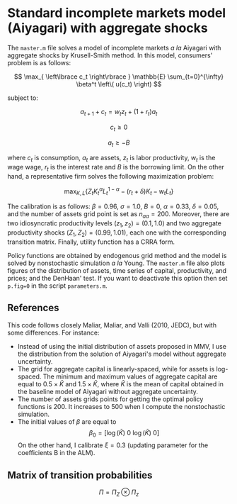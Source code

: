 # Standard incomplete markets model (Aiyagari) with aggregate shocks

The `master.m` file solves a model of incomplete markets *a la* Aiyagari with aggregate shocks by Krusell-Smith method. In this model, consumers' problem is as follows:

$$
\max_{ \left\lbrace c_t \right\rbrace } \mathbb{E} \sum_{t=0}^{\infty} \beta^t \left\( u(c_t) \right)
$$  

subject to:

$$
a_{t+1} + c_t = w_t z_t + (1+r_t) a_t
$$

$$
c_t \geq 0
$$

$$
a_t \geq - B
$$

where $c_t$ is consumption, $a_t$ are assets, $z_t$ is labor productivity, $w_t$ is the wage wage, $r_t$ is the interest rate and $B$ is the borrowing limit. On the other hand, a representative firm solves the following maximization problem:

$$
\max_{K,L} \left\lbrace Z_tK_t^{\alpha}L_t^{1-\alpha} - (r_t+\delta)K_t - w_t L_t  \right\rbrace
$$

The calibration is as follows: $\beta=0.96, \ \sigma=1.0, \ B=0, \ \alpha=0.33, \ \delta=0.05$, and the number of assets grid point is set as $n_{aa}=200$. Moreover, there are two idiosyncratic productivity levels $(z_1, z_2) = (0.1, 1.0)$ and two aggregate productivity shocks $(Z_1, Z_2) = (0.99, 1.01)$, each one with the corresponding transition matrix. Finally, utility function has a CRRA form. 

Policy functions are obtained by endogenous grid method and the model is solved by nonstochastic simulation *a la* Young. The `master.m` file also plots figures of the distribution of assets, time series of capital, productivity, and prices; and the DenHaan' test.  If you want to deactivate this option then set `p.fig=0` in the script `parameters.m`. 

## References

This code follows closely Maliar, Maliar, and Valli (2010, JEDC), but with some differences. For instance: 
- Instead of using the initial distribution of assets proposed in MMV, I use the distribution from the solution of Aiyagari's model without aggregate uncertainty.
- The grid for aggregate capital is linearly-spaced, while for assets is log-spaced. The minimum and maximum values of aggregate capital are equal to $0.5 \times \bar{K}$ and $1.5 \times \bar{K}$, where $\bar{K}$ is the mean of capital obtained in the baseline model of Aiyagari without aggregate uncertainty. 
- The number of assets grids points for getting the optimal policy functions is 200. It increases to 500 when I compute the nonstochastic simulation. 
- The initial values of $\beta$ are equal to 
$$
\beta_0=[\log(\bar{K}) \ 0 \ \log(\bar{K}) \ 0]
$$
On the other hand, I calibrate $\xi=0.3$ (updating parameter for the coefficients B in the ALM).


## Matrix of transition probabilities

$$
\Pi
= \Pi_Z \otimes \Pi_z
$$

